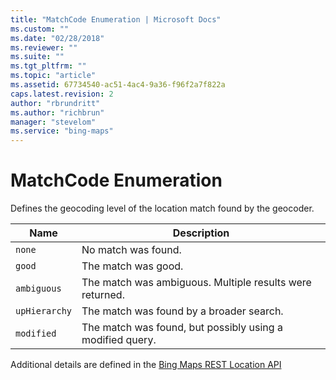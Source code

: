 ```yaml
---
title: "MatchCode Enumeration | Microsoft Docs"
ms.custom: ""
ms.date: "02/28/2018"
ms.reviewer: ""
ms.suite: ""
ms.tgt_pltfrm: ""
ms.topic: "article"
ms.assetid: 67734540-ac51-4ac4-9a36-f96f2a7f822a
caps.latest.revision: 2
author: "rbrundritt"
ms.author: "richbrun"
manager: "stevelom"
ms.service: "bing-maps"
---
```


# MatchCode Enumeration

Defines the geocoding level of the location match found by the geocoder.

| Name | Description |
|-------------|-----------------------------------------------------------|
| `none`        | No match was found.                                       |
| `good`        | The match was good.                                       |
| `ambiguous`   | The match was ambiguous. Multiple results were returned.  |
| `upHierarchy` | The match was found by a broader search.                  |
| `modified`    | The match was found, but possibly using a modified query. |

Additional details are defined in the [Bing Maps REST Location API](../../../rest-services/locations/index.md)
